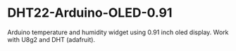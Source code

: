 # DHT22-Arduino-OLED-0.91
Arduino temperature and humidity widget using 0.91 inch oled display. Work with U8g2 and DHT (adafruit).
